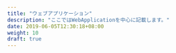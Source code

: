```yaml
---
title: "ウェブアプリケーション"
description: "ここではWebApplicationを中心に記載します。"
date: 2019-06-05T12:30:18+08:00
weight: 10
draft: true
---
```

<!-- descriptionがコンテンツの前に表示されます -->

<!-- コンテンツを書くときはこの下に記載ください -->



<!-- 配下タイトル一覧がコンテンツの後に表示されます -->